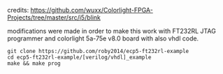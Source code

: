 credits: https://github.com/wuxx/Colorlight-FPGA-Projects/tree/master/src/i5/blink

modifications were made in order to make this work with FT232RL JTAG programmer and colorlight 5a-75e v8.0 board with also vhdl code.

```
git clone https://github.com/roby2014/ecp5-ft232rl-example
cd ecp5-ft232rl-example/[verilog/vhdl]_example
make && make prog
```

